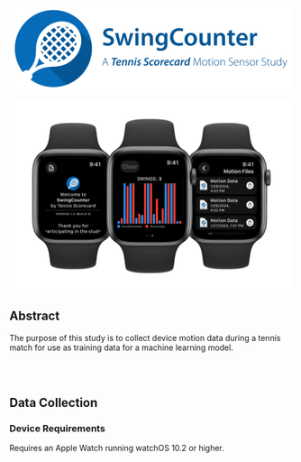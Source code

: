 <!-- PROJECT LOGO -->
<br />
<div align="center">
  <picture>
    <source media="(prefers-color-scheme: dark)" srcset="./Resources/swing_study_title_darkmode.png">
    <source media="(prefers-color-scheme: light)" srcset="./Resources/swing_study_title.png">
    <img src="Resources/swing_study_title.png">
  </picture>
</div>

<!-- WATCH GRAPHIC -->
<br />
<div align="center">
  <img src="Resources/watches.png">
</div>

## Abstract
The purpose of this study is to collect device motion data during a tennis match for use as training data for a machine learning model.

<br> <br />

## Data Collection

### Device Requirements
Requires an Apple Watch running watchOS 10.2 or higher.
